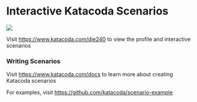 # Interactive Katacoda Scenarios

[![](http://shields.katacoda.com/katacoda/dje240/count.svg)](https://www.katacoda.com/dje240 "Get your profile on Katacoda.com")

Visit https://www.katacoda.com/dje240 to view the profile and interactive scenarios

### Writing Scenarios
Visit https://www.katacoda.com/docs to learn more about creating Katacoda scenarios

For examples, visit https://github.com/katacoda/scenario-example
